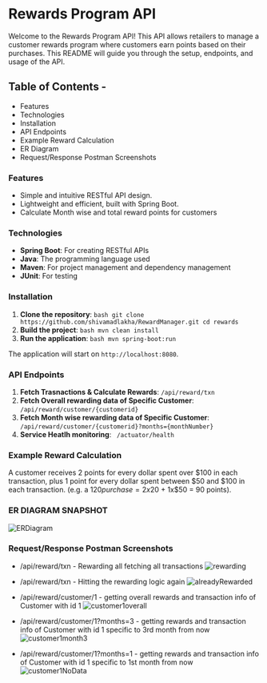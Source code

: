 # Rewards Program API 
Welcome to the Rewards Program API! This API allows retailers to manage a customer rewards program where customers earn points based on their purchases. This README will guide you through the setup, endpoints, and usage of the API.

## Table of Contents - 
- Features
- Technologies
- Installation
- API Endpoints
- Example Reward Calculation
- ER Diagram
- Request/Response Postman Screenshots

###  Features 
-  Simple and intuitive RESTful API design.
-  Lightweight and efficient, built with Spring Boot.
-  Calculate Month wise and total reward points for customers
  
###  Technologies 
 - **Spring Boot**: For creating RESTful APIs
 - **Java**: The programming language used
 - **Maven**: For project management and dependency management
 - **JUnit**: For testing

###  Installation

1. **Clone the repository**: ```bash git clone https://github.com/shivamadlakha/RewardManager.git cd rewards ```
2. **Build the project**: ```bash mvn clean install ```
3. **Run the application**: ```bash mvn spring-boot:run ```
   
The application will start on `http://localhost:8080`.

###  API Endpoints

1. **Fetch Trasnactions & Calculate Rewards**: ```/api/reward/txn```
2. **Fetch Overall rewarding data of Specific Customer**: ```/api/reward/customer/{customerid}```
3. **Fetch Month wise rewarding data of Specific Customer**: ```/api/reward/customer/{customerid}?months={monthNumber} ```
4. **Service Heatlh monitoring**: ``` /actuator/health```

###  Example Reward Calculation
  
A customer receives 2 points for every dollar spent over $100 in each transaction, plus 1 point for every dollar spent between $50 and $100 in each transaction. 
(e.g. a $120 purchase = 2x$20 + 1x$50 = 90 points). 

###  ER DIAGRAM SNAPSHOT 

![ERDiagram](https://github.com/user-attachments/assets/017e6195-10d2-477a-944f-b35c3434e711)

###  Request/Response Postman Screenshots

- /api/reward/txn - Rewarding all fetching all transactions ![rewarding](https://github.com/user-attachments/assets/43a2853b-8998-4797-870b-b2f2c627061b)

- /api/reward/txn - Hitting the rewarding logic again  ![alreadyRewarded](https://github.com/user-attachments/assets/45b801c7-76df-4789-b472-07451a81fb0d)
- /api/reward/customer/1 - getting overall rewards and transaction info of Customer with id 1 ![customer1overall](https://github.com/user-attachments/assets/6d600eb8-d555-4375-8f73-6bf5967dbe55)

- /api/reward/customer/1?months=3 - getting rewards and transaction info of Customer with id 1 specific to 3rd month from now ![customer1month3](https://github.com/user-attachments/assets/fec6f9a3-2413-4058-a08e-8ff6375b58b5)

- /api/reward/customer/1?months=1 - getting rewards and transaction info of Customer with id 1 specific to 1st month from now ![customer1NoData](https://github.com/user-attachments/assets/c710c66a-94a1-4505-947a-c5b5bbbdd760)
